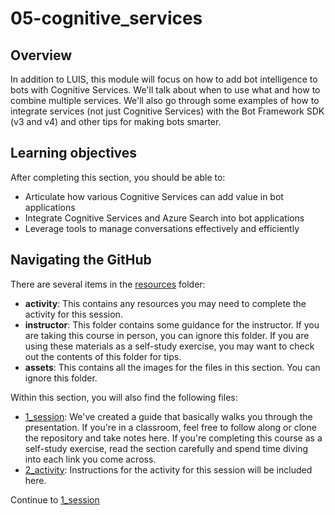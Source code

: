 # 05-cognitive_services

## Overview
In addition to LUIS, this module will focus on how to add bot intelligence to bots with Cognitive Services. We'll talk about when to use what and how to combine multiple services. We'll also go through some examples of how to integrate services (not just Cognitive Services) with the Bot Framework SDK (v3 and v4) and other tips for making bots smarter.

## Learning objectives
After completing this section, you should be able to:
* Articulate how various Cognitive Services can add value in bot applications
* Integrate Cognitive Services and Azure Search into bot applications
* Leverage tools to manage conversations effectively and efficiently

## Navigating the GitHub
There are several items in the [resources](./resources) folder:
* **activity**: This contains any resources you may need to complete the activity for this session.
* **instructor**: This folder contains some guidance for the instructor. If you are taking this course in person, you can ignore this folder. If you are using these materials as a self-study exercise, you may want to check out the contents of this folder for tips.
* **assets**: This contains all the images for the files in this section. You can ignore this folder.


Within this section, you will also find the following files:
* [1_session](./1_session.ipynb): We've created a guide that basically walks you through the presentation. If you're in a classroom, feel free to follow along or clone the repository and take notes here. If you're completing this course as a self-study exercise, read the section carefully and spend time diving into each link you come across.
* [2_activity](./2_activity.md): Instructions for the activity for this session will be included here.

Continue to [1_session](./1_session.ipynb)
